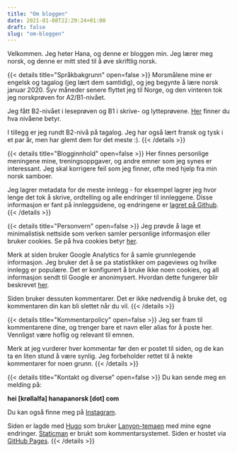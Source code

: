 ```yaml
---
title: "Om bloggen"
date: 2021-01-08T22:29:24+01:00
draft: false
slug: "om-bloggen"
---
```


Velkommen. Jeg heter Hana, og denne er bloggen min. Jeg lærer meg norsk, og denne er mitt sted til å øve skriftlig norsk. 

{{< details title="Språkbakgrunn" open=false >}}
Morsmålene mine er engelsk og tagalog (jeg lært dem samtidig), og jeg begynte å lære norsk januar 2020. Syv måneder senere flyttet jeg til Norge, og den vinteren tok jeg norskprøven for A2/B1-nivået.

Jeg fått B2-nivået i leseprøven og B1 i skrive- og lytteprøvene. [Her](https://en.wikipedia.org/wiki/Common_European_Framework_of_Reference_for_Languages#Common_reference_levels) finner du hva nivåene betyr.

I tillegg er jeg rundt B2-nivå på tagalog. Jeg har også lært fransk og tysk i et par år, men har glemt dem for det meste :). 
{{< /details >}}

{{< details title="Blogginnhold" open=false >}}
Her finnes personlige meningene mine, treningsoppgaver, og andre emner som jeg synes er interessant. Jeg skal korrigere feil som jeg finner, ofte med hjelp fra min norsk samboer. 

Jeg lagrer metadata for de meste innlegg - for eksempel lagrer jeg hvor lenge det tok å skrive, ordtelling og alle endringer til innleggene. Disse informasjon er fant på innleggsidene, og endringene er [lagret på Github](https://github.com/hgonzal/pa-norsk).  
{{< /details >}}

{{< details title="Personvern" open=false >}}
Jeg prøvde å lage et minimalistisk nettside som verken samler personlige informasjon eller bruker cookies. Se på hva cookies betyr [her](https://www.datatilsynet.no/personvern-pa-ulike-omrader/internett-og-apper/cookies/). 

Merk at siden bruker Google Analytics for å samle grunnlegende informasjon. Jeg bruker det å se pa statistikker om pageviews og hvilke innlegg er populære. Det er konfigurert å bruke ikke noen cookies, og all informasjon sendt til Google er anonimysert. Hvordan dette fungerer blir beskrevet [her](https://gohugo.io/about/hugo-and-gdpr/). 

Siden bruker dessuten kommentarer. Det er ikke nødvendig å bruke det, og kommentaren din kan bli slettet når du vil.
{{< /details >}}

{{< details title="Kommentarpolicy" open=false >}}
Jeg ser fram til kommentarene dine, og trenger bare et navn eller alias for å poste her. Vennligst være hoflig og relevant til emnen. 

Merk at jeg vurderer hver kommentar før den er postet til siden, og de kan ta en liten stund å være synlig. Jeg forbeholder rettet til å nekte kommentarer for noen grunn. 
{{< /details >}}

{{< details title="Kontakt og diverse" open=false >}}
Du kan sende meg en melding på:

**hei [krøllalfa] hanapanorsk [dot] com**

Du kan også finne meg på [Instagram](https://instagram.com/hanaeyes). 

Siden er lagde med [Hugo](https://gohugo.io/) som bruker [Lanyon-temaen](https://themes.gohugo.io/lanyon/) med mine egne endringer. [Staticman](https://staticman.net/) er brukt som kommentarsystemet. 
Siden er hostet via [GitHub Pages](https://pages.github.com/). 
{{< /details >}}

